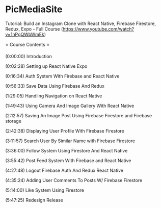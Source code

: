 # PicMediaSite

Tutorial: Build an Instagram Clone with React Native, Firebase Firestore, Redux, Expo - Full Course
(https://www.youtube.com/watch?v=1hPgQWbWmEk)

⭐️ Course Contents ⭐️

(0:00:00) Introduction

(0:02:28) Setting up React Native Expo

(0:16:34) Auth System With Firebase and React Native

(0:56:33) Save Data Using Firebase And Redux

(1:29:05) Handling Navigation on React Native

(1:49:43) Using Camera And Image Gallery With React Native

(2:12:57) Saving An Image Post Using Firebase Firestore and Firebase storage

(2:42:38) Displaying User Profile With Firebase Firestore

(3:11:57) Search User By Similar Name with Firebase Firestore

(3:36:00) Follow System Using Firestore And React Native

(3:55:42) Post Feed System With Firebase and React Native

(4:27:48) Logout Firebase Auth And Redux React Native

(4:35:24) Adding User Comments To Posts W/ Firebase Firestore

(5:14:00) Like System Using Firestore

(5:47:25) Redesign Release
